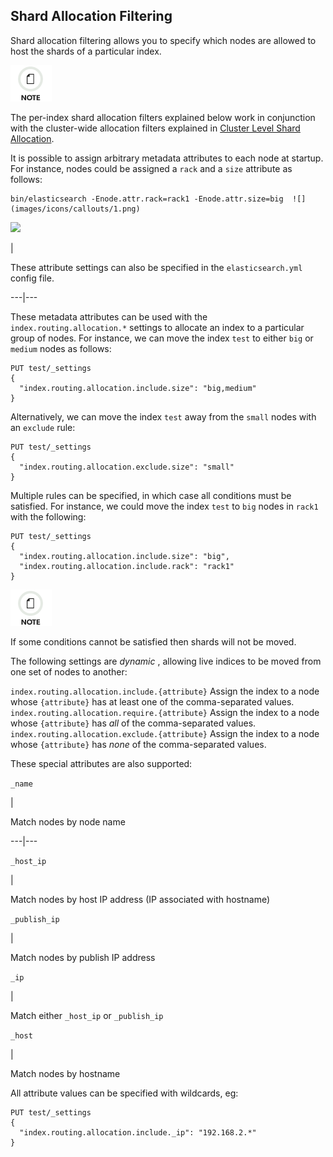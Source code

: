 ## Shard Allocation Filtering

Shard allocation filtering allows you to specify which nodes are allowed to host the shards of a particular index.

![Note](images/icons/note.png)

The per-index shard allocation filters explained below work in conjunction with the cluster-wide allocation filters explained in [Cluster Level Shard Allocation](shards-allocation.html "Cluster Level Shard Allocation").

It is possible to assign arbitrary metadata attributes to each node at startup. For instance, nodes could be assigned a `rack` and a `size` attribute as follows:
    
    
    bin/elasticsearch -Enode.attr.rack=rack1 -Enode.attr.size=big  ![](images/icons/callouts/1.png)

![](images/icons/callouts/1.png)

| 

These attribute settings can also be specified in the `elasticsearch.yml` config file.   
  
---|---  
  
These metadata attributes can be used with the `index.routing.allocation.*` settings to allocate an index to a particular group of nodes. For instance, we can move the index `test` to either `big` or `medium` nodes as follows:
    
    
    PUT test/_settings
    {
      "index.routing.allocation.include.size": "big,medium"
    }

Alternatively, we can move the index `test` away from the `small` nodes with an `exclude` rule:
    
    
    PUT test/_settings
    {
      "index.routing.allocation.exclude.size": "small"
    }

Multiple rules can be specified, in which case all conditions must be satisfied. For instance, we could move the index `test` to `big` nodes in `rack1` with the following:
    
    
    PUT test/_settings
    {
      "index.routing.allocation.include.size": "big",
      "index.routing.allocation.include.rack": "rack1"
    }

![Note](images/icons/note.png)

If some conditions cannot be satisfied then shards will not be moved.

The following settings are _dynamic_ , allowing live indices to be moved from one set of nodes to another:

`index.routing.allocation.include.{attribute}`
     Assign the index to a node whose `{attribute}` has at least one of the comma-separated values. 
`index.routing.allocation.require.{attribute}`
     Assign the index to a node whose `{attribute}` has _all_ of the comma-separated values. 
`index.routing.allocation.exclude.{attribute}`
     Assign the index to a node whose `{attribute}` has _none_ of the comma-separated values. 

These special attributes are also supported:

`_name`

| 

Match nodes by node name   
  
---|---  
  
`_host_ip`

| 

Match nodes by host IP address (IP associated with hostname)   
  
`_publish_ip`

| 

Match nodes by publish IP address   
  
`_ip`

| 

Match either `_host_ip` or `_publish_ip`  
  
`_host`

| 

Match nodes by hostname   
  
All attribute values can be specified with wildcards, eg:
    
    
    PUT test/_settings
    {
      "index.routing.allocation.include._ip": "192.168.2.*"
    }
